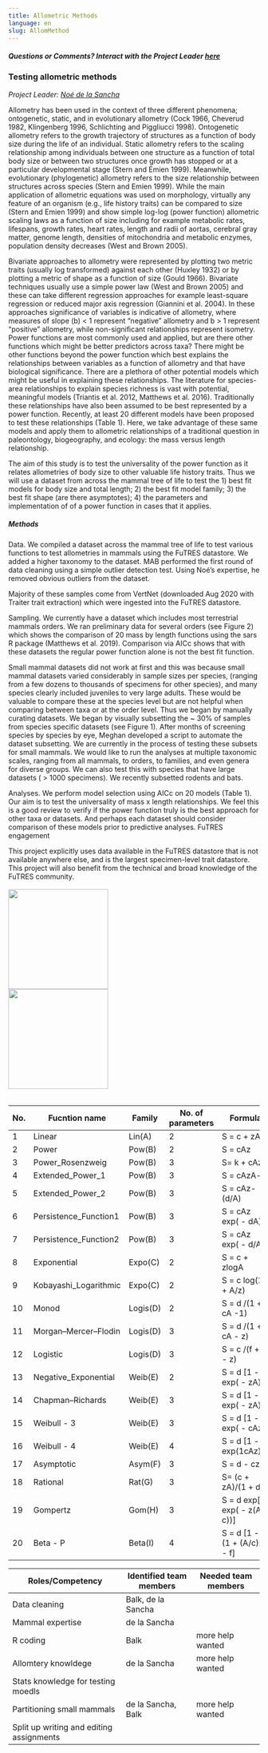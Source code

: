 ```yaml
---
title: Allometric Methods
language: en
slug: AllomMethod
---
```


<h5>Questions or Comments? Interact with the Project Leader <a href="https://docs.google.com/document/d/1FBFOLBtIFEZDSOt1lmXvVbv-rBI_4ufjyoS3WMhO_Ic/edit">here</a></h5>

<h3><b>Testing allometric methods</b></h3>
<i>Project Leader: <a href="mailto:delasancha@gmail.com">Noé de la Sancha</a></i>

<br>

<p>
    <p>
    Allometry has been used in the context of three different phenomena; ontogenetic, static, and in evolutionary allometry (Cock 1966, Cheverud 1982, Klingenberg 1996, Schlichting and Piggliucci 1998). Ontogenetic allometry refers to the growth trajectory of structures as a function of body size during the life of an individual. Static allometry refers to the scaling relationship among individuals between one structure as a function of total body size or between two structures once growth has stopped or at a particular developmental stage (Stern and Emien 1999). Meanwhile, evolutionary (phylogenetic) allometry refers to the size relationship between structures across species (Stern and Emien 1999). While the main application of allometric equations was used on morphology, virtually any feature of an organism (e.g., life history traits) can be compared to size (Stern and Emien 1999) and show simple log-log (power function) allometric scaling laws as a function of size including for example metabolic rates, lifespans, growth rates, heart rates, length and radii of aortas, cerebral gray matter, genome length, densities of mitochondria and metabolic enzymes, population density decreases (West and Brown 2005). 
<p>
    Bivariate approaches to allometry were represented by plotting two metric traits (usually log transformed) against each other (Huxley 1932) or by plotting a metric of shape as a function of size (Gould 1966). Bivariate techniques usually use a simple power law (West and Brown 2005) and these can take different regression approaches for example least-square regression or reduced major axis regression (Giannini et al. 2004). In these approaches significance of variables is indicative of allometry, where measures of slope (b) < 1 represent “negative” allometry and b > 1 represent “positive” allometry, while non-significant relationships represent isometry. Power functions are most commonly used and applied, but are there other functions which might be better predictors across taxa? There might be other functions beyond the power function which best explains the relationships between variables as a function of allometry and that have biological significance. There are a plethora of other potential models which might be useful in explaining these relationships. The literature for species-area relationships to explain species richness is vast with potential, meaningful models (Triantis et al. 2012, Matthews et al. 2016). Traditionally these relationships have also been assumed to be best represented by a power function. Recently, at least 20 different models have been proposed to test these relationships (Table 1). Here, we take advantage of these same models and apply them to allometric relationships of a traditional question in paleontology, biogeography, and ecology: the mass versus length relationship.
<p>
    The aim of this study is to test the universality of the power function as it relates allometries of body size to other valuable life history traits. Thus we will use a dataset from across the mammal tree of life to test the 1) best fit models for body size and total length; 2) the best fit model family; 3) the best fit shape (are there asymptotes); 4) the parameters and implementation of of a power function in cases that it applies. 
<p>
<h5>Methods</h5>
<p>
    Data. We compiled a dataset across the mammal tree of life to test various functions to test allometries in mammals using the FuTRES datastore. We added a higher taxonomy to the dataset. MAB performed the first round of data cleaning using a simple outlier detection test. Using Noé’s expertise, he removed obvious outliers from the dataset.
<p>
    Majority of these samples come from VertNet (downloaded Aug 2020 with Traiter trait extraction) which were ingested into the FuTRES datastore.
<p>
    Sampling. We currently have a dataset which includes most terrestrial mammals orders. We ran preliminary data for several orders (see Figure 2) which shows the comparison of 20 mass by length functions using the sars R package (Matthews et al. 2019). Comparison via AICc shows that with these datasets the regular power function alone is not the best fit function. 
<p>
    Small mammal datasets did not work at first and this was because small mammal datasets varied considerably in sample sizes per species, (ranging from a few dozens to thousands of specimens for other species), and many species clearly included juveniles to very large adults. These would be valuable to compare these at the species level but are not helpful when comparing between taxa or at the order level. Thus we began by manually curating datasets. We began by visually subsetting the ~ 30% of samples from species specific datasets (see Figure 1). After months of screening species by species by eye, Meghan developed a script to automate the dataset subsetting. We are currently in the process of testing these subsets for small mammals. We would like to run the analyses at multiple taxonomic scales, ranging from all mammals, to orders, to families, and even genera for diverse groups. We can also test this with species that have large datasets ( > 1000 specimens). We recently subsetted rodents and bats. 
<p>
    Analyses. We perform model selection using AICc on 20 models (Table 1). Our aim is to test the universality of mass x length relationships. We feel this is a good review to verify if the power function truly is the best approach for other taxa or datasets. And perhaps each dataset should consider comparison of these models prior to predictive analyses. 
FuTRES engagement
<p>
    This project explicitly uses data available in the FuTRES datastore that is not available anywhere else, and is the largest specimen-level trait datastore. This project will also benefit from the technical and broad knowledge of the FuTRES community.

<br>
    <br>
    
<img src="/media/NdlS_fig1.png" width="200" class="center">

<br>    
    
<img src="/media/NdlS_fig2.png" width="200" class="center">
    
<br>
    <br>

No. | Fucntion name | Family | No. of parameters | Formula | Shape
------ | ------ | ------ | ------ | ------ | ------
1 | Linear | Lin(A) | 2 | S = c + zA | Linear
2 | Power | Pow(B) | 2 | S = cAz | Convex
3 | Power_Rosenzweig | Pow(B) | 3 | S= k + cAz | Convex
4 | Extended_Power_1 | Pow(B) | 3 | S = cAzA-d | Both
5 | Extended_Power_2 | Pow(B) | 3 | S = cAz-(d/A) | Sigmoid
6 | Persistence_Function1 | Pow(B) | 3 | S = cAz exp( - dA) | Convex
7 | Persistence_Function2 | Pow(B) | 3 | S = cAz exp( - d/A) | Sigmoid
8 | Exponential | Expo(C) | 2 | S = c + zlogA | Convex
9 | Kobayashi_Logarithmic | Expo(C) | 2 | S = c log(1 + A/z) | Convex
10 | Monod | Logis(D) | 2 | S = d /(1 + cA -1) | Convex
11 | Morgan–Mercer–Flodin | Logis(D) | 3 | S = d /(1 + cA - z) | Sigmoid
12 | Logistic | Logis(D) | 3 | S = c /(f + A - z) | Sigmoid
13 | Negative_Exponential | Weib(E) | 2 | S = d [1 - exp( - zA)] | Convex
14 | Chapman–Richards | Weib(E) | 3 | S = d [1 - exp( - zA)]c | Sigmoid
15 | Weibull - 3 | Weib(E) | 3 | S = d [1 - exp( - cAz)] | Sigmoid
16 | Weibull - 4 | Weib(E) | 4 | S = d [1 - exp(1cAz)]d | Sigmoid
17 | Asymptotic | Asym(F) | 3 | S = d - czA | Convex
18 | Rational | Rat(G) | 3 | S= (c + zA)/(1 + dA) | Convex
19 | Gompertz | Gom(H) | 3 | S = d exp[ - exp( - z(A - c))] | Sigmoid
20 | Beta - P | Beta(I) | 4 | S = d [1 - (1 + (A/c)z) - f] | Sigmoid
    
Roles/Competency | Identified team members | Needed team members
------ | ------ | ------   
Data cleaning | Balk, de la Sancha |
Mammal expertise | de la Sancha | 
R coding | Balk | more help wanted
Allomtery knowldege | de la Sancha | more help wanted
Stats knowledge for testing moedls | | 
Partitioning small mammals | de la Sancha, Balk | more help wanted
Split up writing and editing assignments | |
